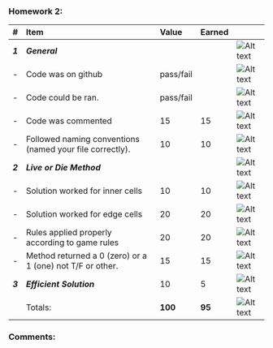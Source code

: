 ### Homework 2:
| #       | Item                                                       | Value       | Earned   |                |
|:--------|:-----------------------------------------------------------|:------------|:---------|:---------------|
| ***1*** | ***General***                                              |             |          | ![Alt text][1] |
| -       | Code was on github                                         | pass/fail   |          | ![Alt text][1] |
| -       | Code could be ran.                                         | pass/fail   |          | ![Alt text][1] |
| -       | Code was commented                                         |    15       |    15    | ![Alt text][1] |
| -       | Followed naming conventions (named your file correctly).   |    10       |    10    | ![Alt text][1] |
| ***2*** | ***Live or Die Method***                                   |             |          | ![Alt text][1] |
| -       | Solution worked for inner cells                            |    10       |    10    | ![Alt text][1] |
| -       | Solution worked for edge cells                             |    20       |    20    | ![Alt text][1] |
| -       | Rules applied properly according to game rules             |    20       |    20    | ![Alt text][1] |
| -       | Method returned a 0 (zero) or a 1 (one) not T/F or other.  |    15       |    15    | ![Alt text][1] |
| ***3*** | ***Efficient Solution***                                   |    10       |   5      | ![Alt text][2] |
|         | Totals:                                                    | **100**     |  **95** | ![Alt text][1] |


### Comments:
```

```

[1]: http://f.cl.ly/items/3E231i211n2E042B1U3K/right.png  "Correct"
[2]: http://f.cl.ly/items/2X473C1Q1F2x3S1E4231/wrong.gif  "Incorrect"
[3]: http://f.cl.ly/items/1A0d2Q1J1N1u0C3g0C1s/null.gif  "Errors"
